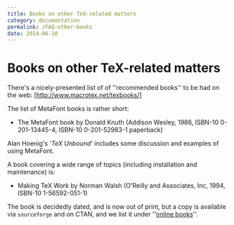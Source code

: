 ```yaml
---
title: Books on other TeX-related matters
category: documentation
permalink: /FAQ-other-books
date: 2014-06-10
---
```


# Books on other TeX-related matters

There's a nicely-presented list of of ''recommended books'' to be had
on the web: [http://www.macrotex.net/texbooks/]

The list of MetaFont books is rather short:

- The MetaFont book by Donald Knuth (Addison Wesley, 1986,
  ISBN-10 0-201-13445-4, ISBN-10 0-201-52983-1 paperback)

Alan Hoenig's '_TeX Unbound_' includes some discussion and
examples of using MetaFont.

A book covering a wide range of topics (including installation and
maintenance) is:

- Making TeX Work by Norman Walsh (O'Reilly and Associates,
  Inc, 1994, ISBN-10 1-56592-051-1)

The book is decidedly dated, and is now out of print, but a copy is
available via `sourceforge` and on CTAN, 
and we list it under ''[online books](FAQ-ol-books)''.

